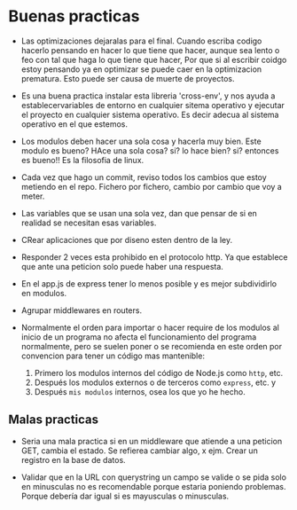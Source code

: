 # Buenas practicas

- Las optimizaciones dejaralas para el final. Cuando escriba codigo hacerlo pensando en hacer lo que tiene que hacer, aunque sea lento o feo con tal que haga lo que tiene que hacer, Por que si al escribir coidgo estoy pensando ya en optimizar se puede caer en la optimizacion prematura. Esto puede ser causa de muerte de proyectos.

- Es una buena practica instalar esta libreria 'cross-env', y nos ayuda a establecervariables de entorno en cualquier sitema operativo y  ejecutar el proyecto en cualquier sistema operativo. Es decir adecua al sistema operativo en el que estemos.
  
- Los modulos deben hacer una sola cosa y hacerla muy bien. Este modulo es bueno? HAce una sola cosa? si? lo hace bien? si? entonces es bueno!! Es la filosofia de linux.

- Cada vez que hago un commit, reviso todos los cambios que estoy metiendo en el repo. Fichero por fichero, cambio por cambio que voy a meter.

- Las variables que se usan una sola vez, dan que pensar de si en realidad se necesitan esas variables.
- CRear aplicaciones que por diseno esten dentro de la ley.
- Responder 2 veces esta prohibido en el protocolo http. Ya que establece que ante una peticion solo puede haber una respuesta.

- En el app.js de express tener lo menos posible y es mejor subdividirlo en modulos.

- Agrupar middlewares en routers.

- Normalmente el orden para importar o hacer require de los modulos al inicio de un programa no afecta el funcionamiento del programa normalmente, pero se suelen poner o se recomienda en este orden por convencion para tener un código mas mantenible:
    1. Primero los modulos internos del código de Node.js como `http`, etc. 
    2. Después los modulos externos o de terceros como `express`, etc. y 
    3. Después `mis modulos` internos, osea los que yo he hecho.

## Malas practicas

- Seria una mala practica si en un middleware que atiende a una peticion GET, cambia el estado. Se refierea cambiar algo, x ejm. Crear un registro en la base de datos.

- Validar que en la URL con querystring un campo se valide o se pida solo en minusculas no es recomendable porque estaria poniendo problemas. Porque debería dar igual si es mayusculas o minusculas.